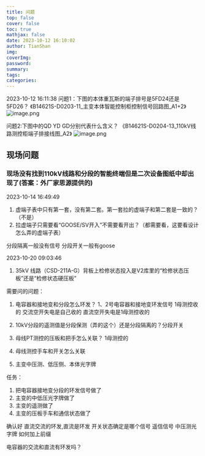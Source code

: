 ```yaml
---
title: 问题
top: false
cover: false
toc: true
mathjax: false
date: 2023-10-12 16:10:02
author: TianShan
img: 
coverImg: 
password: 
summary: 
tags: 
categories:
---
```

2023-10-12 16:11:38
问题1：下图的本体重瓦斯的端子排号是5FD24还是5FD26？
《B14621S-D0203-11_主变本体智能控制柜控制信号回路图_A1+2》
![image.png](https://blog95.oss-cn-beijing.aliyuncs.com/CNN/20231012161055.png)

问题2:下图中的QD YD GD分别代表什么含义？
《B14621S-D0204-13_110kV线路测控柜端子排接线图_A2》
![image.png](https://blog95.oss-cn-beijing.aliyuncs.com/CNN/20231012170720.png)


## 现场问题
### 现场没有找到110kV线路和分段的智能终端但是二次设备图纸中却出现了(答案：外厂家思源提供的)

2023-10-14 16:49:49
1. 虚端子表中只有第一套，没有第二套。第一套拉的虚端子和第二套是一致的？（不是）
2. 拉虚端子只需要看“GOOSE/SV开入”不需要看开出？（都需要看，这要看设计怎么弄的虚端子表）


分段隔离一般没有信号
分段开关一般有goose

2023-10-20 09:03:46
1. 35kV 线路（CSD-211A-G）背板上检修状态投入是V2库里的“检修状态压板”还是“检修状态硬压板”





需要问的问题：
1. 电容器和接地变和分段怎么环发？
1、2号电容器和接地变环发信号 1母测控收的
交流空开失电是自己收的
直流空开失电是1母测控收的

1. 10kV分段的遥测值是分段保测（弄的这个）还是分段隔离的？分段开关
2. 母线PT测控的压板和把手怎么关联？ 1母测控的

3. 母线测控手车和开关怎么关联
4. 主变中压测、低压侧、本体光字牌

任务：
1. 把电容器接地变分段的环发信号做了
2. 主变的中低压光字牌做了
3. 主变的遥测做了
4. 主变的压板手车和通信状态做了

确认好 直流交流的环发,直流是环发
开关状态确定是哪个信号 遥信信号
中压测光字牌 如何加上前缀


电容器的交流和直流有环发吗？
